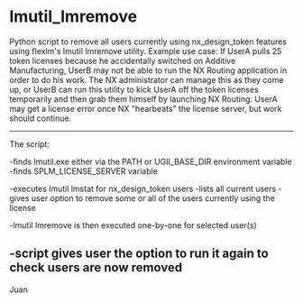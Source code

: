 # lmutil_lmremove
Python script to remove all users currently using nx_design_token features using flexlm's lmutil lmremove utility.
Example use case: If UserA pulls 25 token licenses because he accidentally switched on Additive Manufacturing, UserB may not be able to run the NX Routing application in order to do his work. The NX administrator can manage this as they come up, or UserB can run this utility to kick UserA off the token licenses temporarily and then grab them himself by launching NX Routing. UserA may get a license error once NX "hearbeats" the license server, but work should continue. 

-------------------------------------------------------------------
The script:

-finds lmutil.exe either via the PATH or UGII_BASE_DIR environment variable
-finds SPLM_LICENSE_SERVER variable

-executes lmutil lmstat for nx_design_token users
-lists all current users
-gives user option to remove some or all of the users currently using the license

-lmutil lmremove is then executed one-by-one for selected user(s)

-script gives user the option to run it again to check users are now removed
----------------------------------------------------------------

Juan
